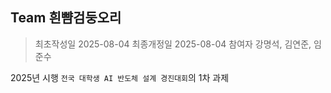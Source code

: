 ## Team 흰뺨검둥오리

> 최초작성일 2025-08-04
> 최종개정일 2025-08-04
> 참여자 강명석, 김연준, 임준수

2025년 시행 `전국 대학생 AI 반도체 설계 경진대회`의 1차 과제
